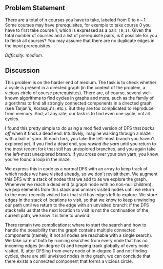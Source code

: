 Problem Statement
-----------------

There are a total of *n* courses you have to take, labeled from 0 to
*n*&thinsp;&minus;&thinsp;1. Some courses may have prerequisites, for example to
take course 0 you have to first take course 1, which is expressed as a pair:
`[0,1]`. Given the total number of courses and a list of prerequisite pairs, is
it possible for you to finish all courses? You may assume that there are no
duplicate edges in the input prerequisites.

*Difficulty: medium.*

Discussion
----------

This problem is on the harder end of medium. The task is to check whether a
cycle is present in a directed graph (in the context of the problem, a vicious
circle of course prerequisites). There are, of course, several well-known
algorithms to find cycles in graphs and more, such as the family of algorithms
to find all strongly connected components in a directed graph (see Tarjan's,
Korasaju's, etc.). But they are too complicated to reproduce from memory. And,
at any rate, our task is to find even one cycle, not all cycles.

I found this pretty simple to do using a modified version of DFS that *backs
off* when it finds a dead end. Intuitively, imagine walking through a maze with
a ball of yarn. At each fork, you take the left-most branch you haven't explored
yet. If you find a dead end, you *rewind the yarn* until you return to the most
recent fork that still has unexplored branches, and you again take the left-most
unexplored branch. If you cross over your own yarn, you know you've found a loop
in the maze.

We express this in code as a normal DFS with an array to keep track of which
nodes we have visited already, so we don't revisit them. We augment this DFS
with a stack of nodes that we add to as we explore the graph. Whenever we reach
a dead end (a graph node with no non-null children), we pop elements from this
stack and unmark visited nodes until we return to the most recently visited fork
that still has edges left to explore. We store edges in the stack of locations
to visit, so that we know to keep unwinding our path until we return to the edge
with an unvisited branch: if the DFS stack tells us that the next location to
visit is not the continuation of the current path, we know it is time to unwind.

There remain two complications: where to start the search and how to handle
the possibility that the graph contains multiple connected components (namely,
if not all nodes are reachable with a single search). We take care of both by
running searches from every node that has no incoming edges (in-degree 0) and
keeping track globally of every node visited. If, after DFSing from every node
of in-degree 0 and not finding cycles, there are still unvisited nodes in the
graph, we can conclude that there exists a connected component that forms a
vicious circle.
